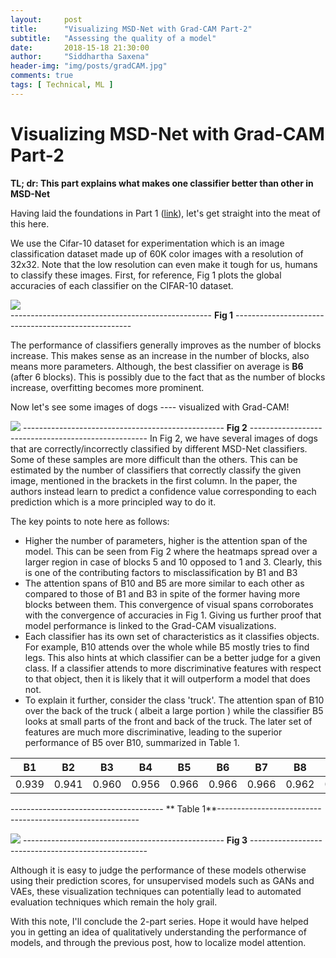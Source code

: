 ```yaml
---
layout:     post
title:      "Visualizing MSD-Net with Grad-CAM Part-2"
subtitle:   "Assessing the quality of a model"
date:       2018-15-18 21:30:00
author:     "Siddhartha Saxena"
header-img: "img/posts/gradCAM.jpg"
comments: true
tags: [ Technical, ML ]
---
```


# Visualizing MSD-Net with Grad-CAM Part-2

**TL; dr: This part explains what makes one classifier better than other in MSD-Net**

Having laid the foundations in Part 1 ([link](http://siddharthasaxena.com/blog/visualizing-MSD-Net-with-Grad-CAM-Part-1)), let's get straight into the meat of this here. 

We use the Cifar-10 dataset for experimentation which is an image classification dataset made up of 60K color images with a resolution of 32x32. Note that the low resolution can even make it tough for us, humans to classify these images. First, for reference, Fig 1 plots the global accuracies of each classifier on the CIFAR-10 dataset.

![](http://siddharthasaxena.com/blogImgs/accMSDnet.png)   
-------------------------------------------------- **Fig 1** ----------------------------------------------------

The performance of classifiers generally improves as the number of blocks increase. This makes sense as an increase in the number of blocks, also means more parameters. Although, the best classifier on average is **B6** (after 6 blocks). This is possibly due to the fact that as the number of blocks increase, overfitting becomes more prominent.  

Now let's see some images of dogs ---- visualized with Grad-CAM!

![](http://siddharthasaxena.com/blogImgs/dogs.jpg)
 -------------------------------------------------- **Fig 2** ----------------------------------------------------
In Fig 2, we have several images of dogs that are correctly/incorrectly classified by different MSD-Net classifiers. Some of these samples are more difficult than the others. This can be estimated by the number of classifiers that correctly classify the given image, mentioned in the brackets in the first column. In the paper, the authors instead learn to predict a confidence value corresponding to each prediction which is a more principled way to do it.

The key points to note here as follows:

* Higher the number of parameters, higher is the attention span of the model. This can be seen from Fig 2 where the heatmaps spread over a larger region in case of blocks 5 and 10 opposed to 1 and 3. Clearly, this is one of the contributing factors to misclassification by B1 and B3
* The attention spans of B10 and B5 are more similar to each other as compared to those of B1 and B3 in spite of the former having more blocks between them. This convergence of visual spans corroborates with the convergence of accuracies in Fig 1. Giving us further proof that model performance is linked to the Grad-CAM visualizations.
* Each classifier has its own set of characteristics as it classifies objects. For example, B10 attends over the whole while B5 mostly tries to find legs. This also hints at which classifier can be a better judge for a given class. If a classifier attends to more discriminative features with respect to that object, then it is likely that it will outperform a model that does not.
* To explain it further, consider the class 'truck'. The attention span of B10 over the back of the truck ( albeit a large portion ) while the classifier B5 looks at small parts of the front and back of the truck. The later set of features are much more discriminative, leading to the superior performance of B5 over B10, summarized in Table 1.

| B1 | B2 | B3 | B4 | B5 | B6 | B7 | B8 | B9 | B10 |
| ----|----|----|----|----|----|----|----|----|----|
|0.939| 0.941| 0.960| 0.956| 0.966| 0.966| 0.966| 0.962| 0.958| 0.958|

-------------------------------------- ** Table 1**----------------------------------------------------------

![](http://siddharthasaxena.com/blogImgs/truck.png)
-------------------------------------------------- **Fig 3** ----------------------------------------------------

Although it is easy to judge the performance of these models otherwise using their prediction scores, for unsupervised models such as GANs and VAEs, these visualization techniques can potentially lead to automated evaluation techniques which remain the holy grail.

With this note, I'll conclude the 2-part series. Hope it would have helped you in getting an idea of qualitatively understanding the performance of models, and through the previous post, how to localize model attention.
